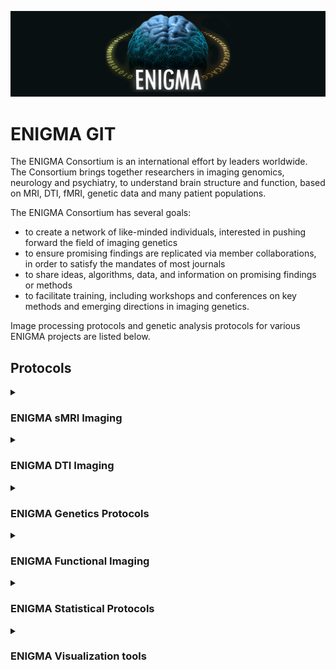 ![ENIGMA BANNER](https://raw.githubusercontent.com/ENIGMA-git/.github/main/Assets/ENIGMA_BANNER.png "ENIGMA")

# ENIGMA GIT

The ENIGMA Consortium is an international effort by leaders worldwide. The Consortium brings together researchers in imaging genomics, neurology and psychiatry, to understand brain structure and function, based on MRI, DTI, fMRI, genetic data and many patient populations.

The ENIGMA Consortium has several goals:

- to create a network of like-minded individuals, interested in pushing forward the field of imaging genetics
- to ensure promising findings are replicated via member collaborations, in order to satisfy the mandates of most journals
- to share ideas, algorithms, data, and information on promising findings or methods
- to facilitate training, including workshops and conferences on key methods and emerging directions in imaging genetics.

Image processing protocols and genetic analysis protocols for various ENIGMA projects are listed below.

## Protocols

<details>
  <summary><h3>ENIGMA sMRI Imaging</h3></summary>
  
> Detailed structural MRI imaging analysis protocols, including subcortical VOLUME extraction, subcortical SHAPE analysis, cortical thickness and surface area, and sulci measure analysis. 
  
- <details>
    <summary>
    ENIGMA-FreeSurfer-protocol
    </summary>

    - [Cross-sectional](https://github.com/ENIGMA-git/ENIGMA-FreeSurfer-protocol)
    - [Longitudinal](https://github.com/ENIGMA-git/ENIGMA-FreeSurfer-protocol-longitudinal)
    </details>

- <details>
    <summary>Sub-segmentation of amygdalar, hippocampal and thalamic nuclei</summary>

  > Protocol for sub-segmentation of hippocampal nuclei from T1-weighted images

  - [Hippocampal Subfields Protocol](https://github.com/ENIGMA-git/ENIGMA-Subfields)

  > Container allowing for sub-segmentation of thalamic nuclei from T1-weighted images, using FS7.1.1 and Iglesias method (created for ENIGMA OCD)

  - [Thalamic Nuclei Docker](https://hub.docker.com/r/cvriend/enigma_subthal)

- <details>
    <summary>Cerebellar and Spinal Cord Pipelines</summary>

  > Cerebellar and Spinal Cord Pipelines from ENIGMA-Ataxia.

  - [ENIGMA Cerebellum Volumetrics Pipeline](https://forms.gle/N4rcZYfZhiNrh7ri8)
  - [Cerabellar Brain Voxel Based Morphometry Pipeline](https://github.com/Harding-Lab/enigma-ataxia/tree/master/BrainVoxelBasedMorphometry)
  - [Spinal Cord Pipeline](https://github.com/Harding-Lab/enigma-ataxia/tree/master/SpinalCord)
  </details>

- <details>
    <summary>ENIGMA Sulci Protocol</summary>

  > This protocol allows you to segment, label, and visually inspect 123 cortical sulci/subject using FreeSurfer, BrainVISA, R and ImageMagick.
  >
  > Development: [Fabrizio Pizzagalli](mailto:fpizzagalli@gmail.com)

  - [Sulci Protocol](https://hub.docker.com/r/fpizzaga/sulci)

  </details>

- <details>
    <summary>ENIGMA Subcortical Shape</summary>

  > Streamlined tool to perform fine-grained analysis of deep gray matter morphometry using standard brain MRI.

  - [Shape Protocol](https://enigma.ini.usc.edu/ongoing/enigma-shape-analysis/)
  </details>

- <details>
    <summary>Voxel Based Morphometry</summary>
    
    - <details>
        <summary>ENIGMA VBM Tool</summary>
    
      > The ENIGMA Voxel Based Morphometry (VBM) tool is a fully automated pipeline that performs DARTEL VBM and a number of QC steps and sensitivity analyses. The tool packages up the group data for easy transfer to the coordinating site that performs the voxel-wise meta-analysis.
      >
      > Development: Matthew Kempton, King’s College London.

      - [ENIGMA VBM Tool](https://sites.google.com/view/enigmavbm)

  - <details>
      <summary>ENIGMA Computational Anatomy Toolbox (CAT12)</summary>

    >     These protocols use [CAT12](https://neuro-jena.github.io/cat/)  to process voxel- and surface-based morphometry, but also enable region-based measures for volume and surface data. CAT12 includes various QC options and covers the entire analysis workflow, from cross-sectional or longitudinal data processing, to the statistical analysis, and visualization of results.
    >
    > Development: Christian Gaser, Jena University Hospital.

    - [ENIGMA CAT12 Toolbox](https://neuro-jena.github.io/enigma-cat12/)
    </details>
    </details>

  </details>

  </details>

</details>
<details>
  <summary><h3>ENIGMA DTI Imaging</h3></summary>
  
> Detailed diffusion tensor imaging protocols for the ENIGMA DTI based projects.
  
  - [ENIGMA-DTI: Preprocessing Guidelines](https://github.com/ENIGMA-git/ENIGMA-DTI-Preprocessing-Guidelines)
  - [ENIGMA-DTI: TBSS Protocol](https://github.com/ENIGMA-git/ENIGMA-DTI-TBSS-Protocol)
  - [ENIGMA-DTI: eHarmonize](https://github.com/ahzhu/eharmonize)
  - [ENIGMA-WM: SMACC](https://github.com/USC-LoBeS/smacc)
</details>

<!--
<details>
  <summary><h3>ENIGMA Subcortical Shape</h3></summary>

> Detailed protocols for ENIGMA Shape analyses.

  - [PlaceHolder]()
  - [PlaceHolder]()
  - [PlaceHolder]()
</details>
-->
<details>
  <summary><h3>ENIGMA Genetics Protocols</h3></summary>
  
> Genetic analysis protocols for ENIGMA1, ENIGMA2 and ENIGMA-Cortex and DTI.

- [ENIGMA-GWAS: ICV, Subcortical, Cortical](https://github.com/ENIGMA-git/Genetics)
- [ENIGMA-GWAS: DTI](https://github.com/ENIGMA-git/ENIGMA_DTI_GWAS)
- [ENIGMA-CNV](https://github.com/ENIGMA-git/ENIGMA-CNV)
- [GCLUST Phenotype Extraction Protocol](https://github.com/ENIGMA-git/GCLUST)
</details>

<details>
    <summary><h3>ENIGMA Functional Imaging</h3></summary>

> Detailed functional MRI imaging analysis protocols for the ENIGMA resting state and task based fMRI based projects.

- [ENIGMA HALFpipe](https://github.com/HALFpipe) - [ENIGMA HALFpipe](https://github.com/halfpipe/halfpipe) - [Quality Control manual](https://github.com/HALFpipe/QualityCheck)
</details>

<details>
<summary><h3>ENIGMA Statistical Protocols</h3></summary>
  
  - <details>
    <summary>coMAPR</summary>
    
    >  A database-backed set of routines for linear modelling and meta-analysis of Neuroimaging data.

    - [coMAPR](https://github.com/ENIGMA-git/coMAPR)

    </details>

- <details>
  <summary>ENIGMA Disease Working Group Stats</summary>

  > The script is intended for the batch processing of multiple linear models, and the results can easily be carried forward to meta-analysis with provided scripts.

  - [ENIGMA Disease Working Group Stats](https://github.com/ENIGMA-git/ENIGMADiseaseWorkingGroupStats)
  </details>

- <details>
  <summary>ComBat for ENIGMA</summary>

  > ComBat is a function that allows for removal of known batch effects. This modified version (written in R) of the function for the ENIGMA Consortium also allows to separate functions for fitting and applying the harmonization, and allows missings and constant rows and minor changes in the arguments of the functions to facilitate their use.
  >
  > Please cite “Increased power by harmonizing structural MRI site differences with the ComBat batch adjustment method in ENIGMA” ([Radua et al., NeuroImage 2020](https://www.sciencedirect.com/science/article/pii/S1053811920304420)).
  >
  > [R package can be downloaded here](https://cran.r-project.org/package=combat.enigma) or installed with the command: `install.packages("combat.enigma")`.

  </details>

- <details>
    <summary>Estimation of multisite accuracy</summary>
    
    >  The effects of the site may severely bias the accuracy of a multisite machine-learning model, even if the analysts removed them when fitting the model in the ‘training set’ and when applying the model in the ‘test set’. This simple R package estimates the accuracy of a multisite machine-learning model unbiasedly. It currently supports the estimation of sensitivity, specificity, balanced accuracy, the area under the curve, correlation, mean squared error, and hazard ratio for binomial, multinomial, gaussian, and survival (time-to-event) outcomes.
    >
    > Please cite “Biased accuracy in multisite machine-learning studies due to incomplete removal of the effects of the site” ([Solanes et al., Psychiatry Res Neuroimaging 2021](https://www.sciencedirect.com/science/article/abs/pii/S0925492721000652?via%3Dihub)).
    >
    > [R package can be downloaded here](https://cran.r-project.org/package=multisite.accuracy) or installed with the command: `install.packages("multisite.accuracy")`. [Browser-based GUI can be accessed here](https://www.imardgroup.com/multisite.accuracy/) (this option does not require installation or any knowledge about R). 
  </details>

</details>

<details>
<summary><h3>ENIGMA Visualization tools</h3></summary>

- <details>
    <summary>ENIGMA Toolbox</summary> 
    
    > A Python/Matlab ecosystem for (i) accessing 100+ ENIGMA datasets, facilitating cross-disorder analysis, (ii) visualizing data on brain surfaces, and (iii) contextualizing findings at the microscale (postmortem cytoarchitecture and gene expression) and macroscale (structural and functional connectomes). The ENIGMA Toolbox equips scientists with tutorials to explore molecular, histological, and network correlates of noninvasive neuroimaging markers of brain disorders. Moreover, the ENIGMA Toolbox bridges the gap between standardized data processing protocols and analytic workflows and facilitates cross-consortia initiatives.<br/>
    > Development and support: Sara Larivière & Boris Bernhardt (MICA Lab – Montreal Neurological Institute).

  - [ENIGMA Toolbox](http://enigma-toolbox.readthedocs.io)
  </details>

  </details>
